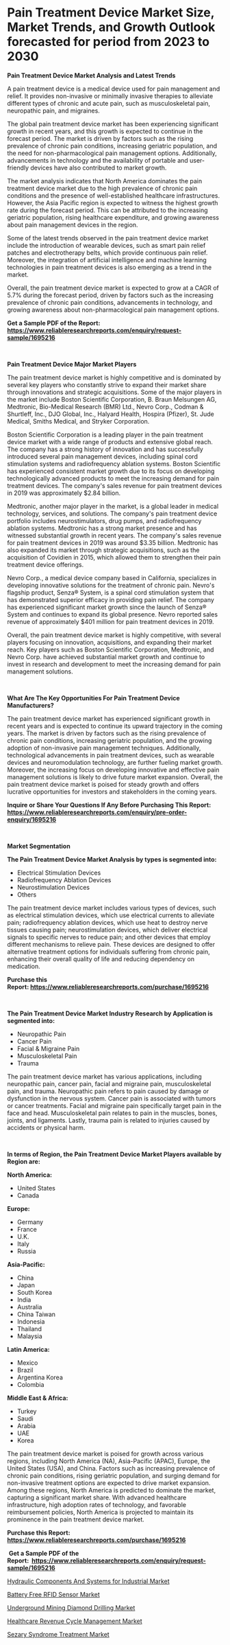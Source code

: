 <p><h1>Pain Treatment Device Market Size, Market Trends, and Growth Outlook forecasted for period from 2023 to 2030</h1></p><p><strong>Pain Treatment Device Market Analysis and Latest Trends</strong></p>
<p><p>A pain treatment device is a medical device used for pain management and relief. It provides non-invasive or minimally invasive therapies to alleviate different types of chronic and acute pain, such as musculoskeletal pain, neuropathic pain, and migraines.</p><p>The global pain treatment device market has been experiencing significant growth in recent years, and this growth is expected to continue in the forecast period. The market is driven by factors such as the rising prevalence of chronic pain conditions, increasing geriatric population, and the need for non-pharmacological pain management options. Additionally, advancements in technology and the availability of portable and user-friendly devices have also contributed to market growth.</p><p>The market analysis indicates that North America dominates the pain treatment device market due to the high prevalence of chronic pain conditions and the presence of well-established healthcare infrastructures. However, the Asia Pacific region is expected to witness the highest growth rate during the forecast period. This can be attributed to the increasing geriatric population, rising healthcare expenditure, and growing awareness about pain management devices in the region.</p><p>Some of the latest trends observed in the pain treatment device market include the introduction of wearable devices, such as smart pain relief patches and electrotherapy belts, which provide continuous pain relief. Moreover, the integration of artificial intelligence and machine learning technologies in pain treatment devices is also emerging as a trend in the market.</p><p>Overall, the pain treatment device market is expected to grow at a CAGR of 5.7% during the forecast period, driven by factors such as the increasing prevalence of chronic pain conditions, advancements in technology, and growing awareness about non-pharmacological pain management options.</p></p>
<p><strong>Get a Sample PDF of the Report:&nbsp; <a href="https://www.reliableresearchreports.com/enquiry/request-sample/1695216">https://www.reliableresearchreports.com/enquiry/request-sample/1695216</a></strong></p>
<p>&nbsp;</p>
<p><strong>Pain Treatment Device Major Market Players</strong></p>
<p><p>The pain treatment device market is highly competitive and is dominated by several key players who constantly strive to expand their market share through innovations and strategic acquisitions. Some of the major players in the market include Boston Scientific Corporation, B. Braun Melsungen AG, Medtronic, Bio-Medical Research (BMR) Ltd., Nevro Corp., Codman & Shurtleff, Inc., DJO Global, Inc., Halyard Health, Hospira (Pfizer), St. Jude Medical, Smiths Medical, and Stryker Corporation.</p><p>Boston Scientific Corporation is a leading player in the pain treatment device market with a wide range of products and extensive global reach. The company has a strong history of innovation and has successfully introduced several pain management devices, including spinal cord stimulation systems and radiofrequency ablation systems. Boston Scientific has experienced consistent market growth due to its focus on developing technologically advanced products to meet the increasing demand for pain treatment devices. The company's sales revenue for pain treatment devices in 2019 was approximately $2.84 billion.</p><p>Medtronic, another major player in the market, is a global leader in medical technology, services, and solutions. The company's pain treatment device portfolio includes neurostimulators, drug pumps, and radiofrequency ablation systems. Medtronic has a strong market presence and has witnessed substantial growth in recent years. The company's sales revenue for pain treatment devices in 2019 was around $3.35 billion. Medtronic has also expanded its market through strategic acquisitions, such as the acquisition of Covidien in 2015, which allowed them to strengthen their pain treatment device offerings.</p><p>Nevro Corp., a medical device company based in California, specializes in developing innovative solutions for the treatment of chronic pain. Nevro's flagship product, Senza® System, is a spinal cord stimulation system that has demonstrated superior efficacy in providing pain relief. The company has experienced significant market growth since the launch of Senza® System and continues to expand its global presence. Nevro reported sales revenue of approximately $401 million for pain treatment devices in 2019.</p><p>Overall, the pain treatment device market is highly competitive, with several players focusing on innovation, acquisitions, and expanding their market reach. Key players such as Boston Scientific Corporation, Medtronic, and Nevro Corp. have achieved substantial market growth and continue to invest in research and development to meet the increasing demand for pain management solutions.</p></p>
<p>&nbsp;</p>
<p><strong>What Are The Key Opportunities For Pain Treatment Device Manufacturers?</strong></p>
<p><p>The pain treatment device market has experienced significant growth in recent years and is expected to continue its upward trajectory in the coming years. The market is driven by factors such as the rising prevalence of chronic pain conditions, increasing geriatric population, and the growing adoption of non-invasive pain management techniques. Additionally, technological advancements in pain treatment devices, such as wearable devices and neuromodulation technology, are further fueling market growth. Moreover, the increasing focus on developing innovative and effective pain management solutions is likely to drive future market expansion. Overall, the pain treatment device market is poised for steady growth and offers lucrative opportunities for investors and stakeholders in the coming years.</p></p>
<p><strong>Inquire or Share Your Questions If Any Before Purchasing This Report: <a href="https://www.reliableresearchreports.com/enquiry/pre-order-enquiry/1695216">https://www.reliableresearchreports.com/enquiry/pre-order-enquiry/1695216</a></strong></p>
<p>&nbsp;</p>
<p><strong>Market Segmentation</strong></p>
<p><strong>The Pain Treatment Device Market Analysis by types is segmented into:</strong></p>
<p><ul><li>Electrical Stimulation Devices</li><li>Radiofrequency Ablation Devices</li><li>Neurostimulation Devices</li><li>Others</li></ul></p>
<p><p>The pain treatment device market includes various types of devices, such as electrical stimulation devices, which use electrical currents to alleviate pain; radiofrequency ablation devices, which use heat to destroy nerve tissues causing pain; neurostimulation devices, which deliver electrical signals to specific nerves to reduce pain; and other devices that employ different mechanisms to relieve pain. These devices are designed to offer alternative treatment options for individuals suffering from chronic pain, enhancing their overall quality of life and reducing dependency on medication.</p></p>
<p><strong>Purchase this Report:&nbsp;<a href="https://www.reliableresearchreports.com/purchase/1695216">https://www.reliableresearchreports.com/purchase/1695216</a></strong></p>
<p>&nbsp;</p>
<p><strong>The Pain Treatment Device Market Industry Research by Application is segmented into:</strong></p>
<p><ul><li>Neuropathic Pain</li><li>Cancer Pain</li><li>Facial & Migraine Pain</li><li>Musculoskeletal Pain</li><li>Trauma</li></ul></p>
<p><p>The pain treatment device market has various applications, including neuropathic pain, cancer pain, facial and migraine pain, musculoskeletal pain, and trauma. Neuropathic pain refers to pain caused by damage or dysfunction in the nervous system. Cancer pain is associated with tumors or cancer treatments. Facial and migraine pain specifically target pain in the face and head. Musculoskeletal pain relates to pain in the muscles, bones, joints, and ligaments. Lastly, trauma pain is related to injuries caused by accidents or physical harm.</p></p>
<p>&nbsp;</p>
<p><strong>In terms of Region, the Pain Treatment Device Market Players available by Region are:</strong></p>
<p>
    <p> <strong> North America: </strong>
        <ul>
            <li>United States</li>
            <li>Canada</li>
        </ul>
        </p> 
    <p> <strong> Europe: </strong>
        <ul>
            <li>Germany</li>
            <li>France</li>
            <li>U.K.</li>
            <li>Italy</li>
            <li>Russia</li>
        </ul>
        </p> 
    <p> <strong> Asia-Pacific: </strong>
        <ul>
            <li>China</li>
            <li>Japan</li>
            <li>South Korea</li>
            <li>India</li>
            <li>Australia</li>
            <li>China Taiwan</li>
            <li>Indonesia</li>
            <li>Thailand</li>
            <li>Malaysia</li>
        </ul>
        </p> 
    <p> <strong> Latin America: </strong>
        <ul>
            <li>Mexico</li>
            <li>Brazil</li>
            <li>Argentina Korea</li>
            <li>Colombia</li>
        </ul>
        </p> 
    <p> <strong> Middle East & Africa: </strong>
        <ul>
            <li>Turkey</li>
            <li>Saudi</li>
            <li>Arabia</li>
            <li>UAE</li>
            <li>Korea</li>
        </ul>
    </p>
    </p>
<p><p>The pain treatment device market is poised for growth across various regions, including North America (NA), Asia-Pacific (APAC), Europe, the United States (USA), and China. Factors such as increasing prevalence of chronic pain conditions, rising geriatric population, and surging demand for non-invasive treatment options are expected to drive market expansion. Among these regions, North America is predicted to dominate the market, capturing a significant market share. With advanced healthcare infrastructure, high adoption rates of technology, and favorable reimbursement policies, North America is projected to maintain its prominence in the pain treatment device market.</p></p>
<p><strong>Purchase this Report: <a href="https://www.reliableresearchreports.com/purchase/1695216">https://www.reliableresearchreports.com/purchase/1695216</a></strong></p>
<p>&nbsp;<strong>Get a Sample PDF of the Report:&nbsp;&nbsp;<a href="https://www.reliableresearchreports.com/enquiry/request-sample/1695216">https://www.reliableresearchreports.com/enquiry/request-sample/1695216</a></strong></p>
<p><strong></strong></p>
<p><p><a href="https://github.com/scarol104/Market-Research-Report-List-1/blob/main/hydraulic-components-and-systems-for-industrial-market.md">Hydraulic Components And Systems for Industrial Market</a></p><p><a href="https://medium.com/@dougschmidt645/battery-free-rfid-sensor-market-furnishes-information-on-market-share-market-trends-and-market-861ce74b7e43">Battery Free RFID Sensor Market</a></p><p><a href="https://medium.com/@briaabshire64/underground-mining-diamond-drilling-market-size-cagr-trends-2024-2030-b7dccf7faa29">Underground Mining Diamond Drilling Market</a></p><p><a href="https://www.linkedin.com/pulse/healthcare-revenue-cycle-management-market-size-2023-dytqe/">Healthcare Revenue Cycle Management Market</a></p><p><a href="https://www.linkedin.com/pulse/sezary-syndrome-treatment-market-insights-players-forecast-fvoge/">Sezary Syndrome Treatment Market</a></p></p>